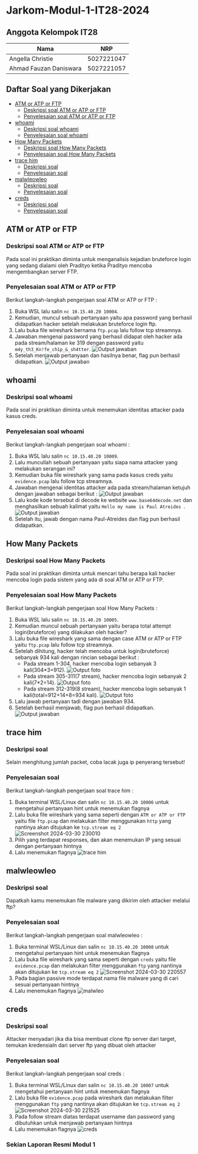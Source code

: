 # Jarkom-Modul-1-IT28-2024

## Anggota Kelompok IT28

| Nama  | NRP | 
| ----------- | ----------- |
| Angella Christie | 5027221047 | 
| Ahmad Fauzan Daniswara | 5027221057 | 

## Daftar Soal yang Dikerjakan

- [ATM or ATP or FTP](#ATM-or-ATP-or-FTP)
  - [Deskripsi soal ATM or ATP or FTP](#Deskripsi-soal-ATM-or-ATP-or-FTP)
  - [Penyelesaian soal ATM or ATP or FTP](#Penyelesaian-soal-ATM-or-ATP-or-FTP)
- [whoami](#whoami)
  - [Deskripsi soal whoami](#Deskripsi-soal-whoami)
  - [Penyelesaian soal whoami](#Penyelesaian-soal-whoami)
- [How Many Packets](#How-Many-Packets)
  - [Deskripsi soal How Many Packets](#Deskripsi-soal-How-Many-Packets)
  - [Penyelesaian soal How Many Packets](#Penyelesaian-soal-How-Many-Packets)
- [trace him](#trace-him)
  - [Deskripsi soal](#Deskripsi-soal)
  - [Penyelesaian soal](#Penyelesaian-soal)
- [malwleowleo](#malwleowleo)
  - [Deskripsi soal](#Deskripsi-soal)
  - [Penyelesaian soal](#Penyelesaian-soal)
- [creds](#creds)
  - [Deskripsi soal](#Deskripsi-soal)
  - [Penyelesaian soal](#Penyelesaian-soal)

## ATM or ATP or FTP 

### Deskripsi soal ATM or ATP or FTP

Pada soal ini praktikan diminta untuk menganalisis kejadian bruteforce login yang sedang dialami oleh Pradityo ketika Pradityo mencoba mengembangkan server FTP.
    
### Penyelesaian soal ATM or ATP or FTP

Berikut langkah-langkah pengerjaan soal ATM or ATP or FTP :
1. Buka WSL lalu salin `nc 10.15.40.20 10004`.
2. Kemudian, muncul sebuah pertanyaan yaitu apa password yang berhasil didapatkan hacker setelah melakukan bruteforce login ftp.
3. Lalu buka file wireshark bernama `ftp.pcap` lalu follow tcp streamnya.
4. Jawaban mengenai password yang berhasil didapat oleh hacker ada pada stream/halaman ke 319 dengan password yaitu `m4y_th3_Kn!fe_ch1p_&_sh4tter`.
   ![Output jawaban](https://i.imgur.com/ZoPv5O9.png)
5. Setelah menjawab pertanyaan dan hasilnya benar, flag pun berhasil didapatkan.
   ![Output jawaban](https://i.imgur.com/AEmjcnD.png)

## whoami

### Deskripsi soal whoami

Pada soal ini praktikan diminta untuk menemukan identitas attacker pada kasus creds.

### Penyelesaian soal whoami

Berikut langkah-langkah pengerjaan soal whoami :
1. Buka WSL lalu salin `nc 10.15.40.20 10009`.
2. Lalu muncullah sebuah pertanyaan yaitu siapa nama attacker yang melakukan serangan ini?
3. Kemudian buka file wireshark yang sama pada kasus creds yaitu `evidence.pcap` lalu follow tcp streamnya.
4. Jawaban mengenai identitas attacker ada pada stream/halaman ketujuh dengan jawaban sebagai berikut :
   ![Output jawaban](https://i.imgur.com/PQqBzDU.png)
5. Lalu kode kode tersebut di decode ke website `www.base64decode.net` dan menghasilkan sebuah kalimat yaitu `Hello my name is Paul Atreides
`.
   ![Output jawaban](https://i.imgur.com/9jZj0lX.png)
6. Setelah itu, jawab dengan nama Paul-Atreides dan flag pun berhasil didapatkan.   

## How Many Packets

### Deskripsi soal How Many Packets

Pada soal ini praktikan diminta untuk mencari tahu berapa kali hacker mencoba login pada sistem yang ada di soal ATM or ATP or FTP.

### Penyelesaian soal How Many Packets

Berikut langkah-langkah pengerjaan soal How Many Packets :
1. Buka WSL lalu salin `nc 10.15.40.20 10005`.
2. Kemudian muncul sebuah pertanyaan yaitu berapa total attempt login(bruteforce) yang dilakukan oleh hacker?
3. Lalu buka file wireshark yang sama dengan case ATM or ATP or FTP yaitu `ftp.pcap` lalu follow tcp streamnya.
4. Setelah dihitung, hacker telah mencoba untuk login(bruteforce) sebanyak 934 kali dengan rincian sebagai berikut :
    - Pada stream 1-304, hacker mencoba login sebanyak 3 kali(304*3=912).
      ![Output foto](https://i.imgur.com/Hx4Y7E4.png)
    - Pada stream 305-311(7 stream), hacker mencoba login sebanyak 2 kali(7*2=14).
      ![Output foto](https://i.imgur.com/d3SsoTQ.png)
    - Pada stream 312-319(8 stream), hacker mencoba login sebanyak 1 kali(total=912+14+8=934 kali).
      ![Output foto](https://i.imgur.com/ZoPv5O9.png)
5. Lalu jawab pertanyaan tadi dengan jawaban 934.
6. Setelah berhasil menjawab, flag pun berhasil didapatkan.
   ![Output jawaban](https://i.imgur.com/gvaocnM.png)

## trace him

### Deskripsi soal

Selain menghitung jumlah packet, coba lacak juga ip penyerang tersebut!

### Penyelesaian soal

Berikut langkah-langkah pengerjaan soal trace him :
1. Buka terminal WSL/Linux dan salin `nc 10.15.40.20 10006` untuk mengetahui pertanyaan hint untuk menemukan flagnya
2. Lalu buka file wireshark yang sama seperti dengan `ATM or ATP or FTP` yaitu file `ftp.pcap` dan melakukan filter menggunakan `http` yang nantinya akan ditujukan ke `tcp.stream eq 2`
   ![Screenshot 2024-03-30 230010](https://github.com/ahmaddaniswara01/Jarkom-Modul-1-IT28-2024/assets/131789727/42c11ffd-2be6-48d6-a06f-0ca13b083f46)
3. Pilih yang terdapat responses, dan akan menemukan IP yang sesuai dengan pertanyaan hintnya
4. Lalu menemukan flagnya
   ![trace him](https://github.com/ahmaddaniswara01/Jarkom-Modul-1-IT28-2024/assets/131789727/099ff503-cf13-40e5-b60a-eca31e8686ea)
     
## malwleowleo

### Deskripsi soal

Dapatkah kamu menemukan file malware yang dikirim oleh attacker melalui ftp?

### Penyelesaian soal

Berikut langkah-langkah pengerjaan soal malwleowleo :
1. Buka terminal WSL/Linux dan salin `nc 10.15.40.20 10008` untuk mengetahui pertanyaan hint untuk menemukan flagnya
2. Lalu buka file wireshark yang sama seperti dengan `creds` yaitu file `evidence.pcap` dan melakukan filter menggunakan `ftp` yang nantinya akan ditujukan ke `tcp.stream eq 2`
   ![Screenshot 2024-03-30 220557](https://github.com/ahmaddaniswara01/Jarkom-Modul-1-IT28-2024/assets/131789727/97dc82d7-0c32-4143-81fc-d681c1cb0993)
3. Pada bagian passive mode terdapat nama file malware yang di cari sesuai pertanyaan hintnya
4. Lalu menemukan flagnya
   ![malwleo](https://github.com/ahmaddaniswara01/Jarkom-Modul-1-IT28-2024/assets/131789727/cb5264e2-6b19-4983-9d16-6c239e3777f1)
## creds

### Deskripsi soal

Attacker menyadari jika dia bisa membuat clone ftp server dari target, temukan kredensialn dari server ftp yang dibuat oleh attacker

### Penyelesaian soal

Berikut langkah-langkah pengerjaan soal creds :
1. Buka terminal WSL/Linux dan salin `nc 10.15.40.20 10007` untuk mengetahui pertanyaan hint untuk menemukan flagnya
2. Lalu buka file `evidence.pcap` pada wireshark dan melakukan filter menggunakan `ftp` yang nantinya akan ditujukan ke `tcp.stream eq 2`
   ![Screenshot 2024-03-30 221525](https://github.com/ahmaddaniswara01/Jarkom-Modul-1-IT28-2024/assets/131789727/ba669ad6-a2f8-4907-917f-b4cef0fbbf4d)
3. Pada follow stream diatas terdapat username dan password yang dibutuhkan untuk menjawab pertanyaan hintnya
4. Lalu menemukan flagnya
   ![creds](https://github.com/ahmaddaniswara01/Jarkom-Modul-1-IT28-2024/assets/131789727/3c4f1026-14c7-4471-a51f-727b0e420ed9)


### Sekian Laporan Resmi Modul 1 
